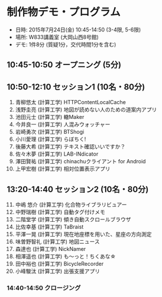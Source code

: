 制作物デモ・プログラム
========

* 日時: 2015年7月24日(金) 10:45-14:50 (3-4限, 5-6限)
* 場所: W833講義室 (大岡山西8号館)
* デモ: 1件8分 (質疑1分，交代時間1分を含む)

## 10:45-10:50 オープニング (5分)

## 10:50-12:10 セッション1 (10名・80分)

1. 青柳悠太 (計算工学) HTTPContentLocalCache
2. 浅野圭亮 (計算工学) 地図が読めない人のための道案内アプリ
3. 池田元士 (計算工学) 轍Maker
4. 今井良一 (計算工学) 人混みウォッチャー
5. 岩崎勇次 (計算工学) BTShogi
6. 小川愛理 (計算工学) らぼちく!
7. 後藤大希 (計算工学) テキスト確認いいですか？
8. 佐々木夢 (計算工学) LAB-INdicator
9. 澤田賢祐 (計算工学) chinachuクライアント for Android
10. 上甲宏樹 (計算工学) 相対位置表示アプリ

## 13:20-14:40 セッション2 (10名・80分)

11. 中嶋 悠介 (計算工学) 化合物ライブラリビュアー
12. 中野瑞樹 (計算工学) 自動タグ付けメモ
13. 二階堂学 (計算工学) 傾き自動スクロールブラウザ
14. 比佐幸基 (計算工学) TaBraist
15. 平澤一晃 (計算工学) 現在地座標を用いた、星座の方向測定
16. 味曽野智礼 (計算工学) 地図ニュース
17. 森達也 (計算工学) NickNamer
18. 相澤遥也 (計算工学) も〜っと！ちくあな☆
19. 田中裕也  (計算工学) BicycleRecorder
20. 小峰駿汰 (計算工学) 出張支援アプリ

### 14:40-14:50 クロージング

